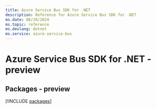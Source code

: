 ```yaml
---
title: Azure Service Bus SDK for .NET
description: Reference for Azure Service Bus SDK for .NET
ms.date: 08/29/2024
ms.topic: reference
ms.devlang: dotnet
ms.service: azure-service-bus
---
```

# Azure Service Bus SDK for .NET - preview
## Packages - preview
[!INCLUDE [packages](service-bus-index.md)]